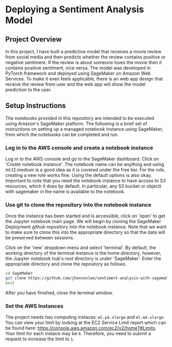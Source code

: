 # Deploying a Sentiment Analysis Model
## Project Overview
In this project, I have built a predictive model that receives a movie review from social media and then predicts whether the review contains positive or negative sentiment. If the review is about someone loves the movie then it contains positive sentiment, vice versa. The model was developed in PyTorch framework and deployed using SageMaker on Amazon Web Services. To make it even feels applicable, there is an web app design that receive the review from user and the web app will show the model prediction to the user.

## Setup Instructions

The notebooks provided in this repository are intended to be executed using Amazon's SageMaker platform. The following is a brief set of instructions on setting up a managed notebook instance using SageMaker, from which the notebooks can be completed and run.

### Log in to the AWS console and create a notebook instance

Log in to the AWS console and go to the SageMaker dashboard. Click on 'Create notebook instance'. The notebook name can be anything and using ml.t2.medium is a good idea as it is covered under the free tier. For the role, creating a new role works fine. Using the default options is also okay. Important to note that you need the notebook instance to have access to S3 resources, which it does by default. In particular, any S3 bucket or objectt with sagemaker in the name is available to the notebook.

### Use git to clone the repository into the notebook instance

Once the instance has been started and is accessible, click on 'open' to get the Jupyter notebook main page. We will begin by cloning the SageMaker Deployment github repository into the notebook instance. Note that we want to make sure to clone this into the appropriate directory so that the data will be preserved between sessions.

Click on the 'new' dropdown menu and select 'terminal'. By default, the working directory of the terminal instance is the home directory, however, the Jupyter notebook hub's root directory is under 'SageMaker'. Enter the appropriate directory and clone the repository as follows.

```bash
cd SageMaker
git clone https://github.com/jhonsonlee/sentiment-analysis-with-sagemaker.git
exit
```

After you have finished, close the terminal window.

### Set the AWS Instances

The project needs two computing instaces: `ml.p4.xlarge` and `ml.m4.xlarge`. 
You can view your limit by looking at the EC2 Service Limit report which can be found here: https://console.aws.amazon.com/ec2/v2/home?#Limits.
Your limit for each instace may be `0`. Therefore, you need to submit a request to increase the limit to `1`. 
